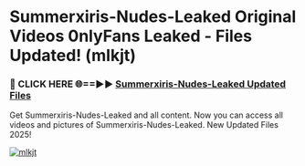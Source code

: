 # Summerxiris-Nudes-Leaked Original Videos 0nlyFans Leaked - Files Updated! (mlkjt)

<h3>🔴 CLICK HERE 🌐==►► <a href="https://tinyurl.com/4mcuefdz" rel="nofollow">Summerxiris-Nudes-Leaked Updated Files</a></h3>

Get Summerxiris-Nudes-Leaked and all content. Now you can access all videos and pictures of Summerxiris-Nudes-Leaked. New Updated Files 2025!

[![mlkjt](https://i.imgur.com/StAQSOY.gif)](https://tinyurl.com/4mcuefdz)
